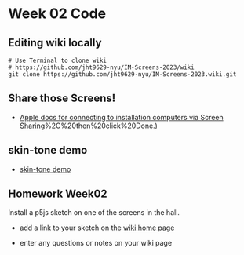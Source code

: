 # Week 02 Code

## Editing wiki locally

```
# Use Terminal to clone wiki
# https://github.com/jht9629-nyu/IM-Screens-2023/wiki
git clone https://github.com/jht9629-nyu/IM-Screens-2023.wiki.git
```

## Share those Screens!

- [Apple docs for connecting to installation computers via Screen Sharing](https://support.apple.com/guide/mac-help/share-the-screen-of-another-mac-mh14066/mac#:~:text=On%20the%20Mac%20you%20want,top)%2C%20then%20click%20Done.)

## skin-tone demo

- [skin-tone demo](https://jht1493.net/p5VideoKit/demo/index.html?u=12&d=settings/2022-skin-tone/skin-tone-main-qr.json)

## Homework Week02

Install a p5js sketch on one of the screens in the hall.

- add a link to your sketch on the [wiki home page](https://github.com/jht9629/IM-Screens/wiki#week-02-homework)

- enter any questions or notes on your wiki page
